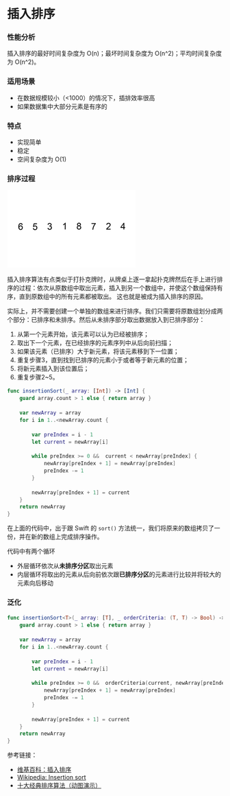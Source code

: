# 插入排序

### 性能分析

插入排序的最好时间复杂度为 O(n)；最坏时间复杂度为 O(n^2)；平均时间复杂度为 O(n^2)。

### 适用场景

- 在数据规模较小（<1000）的情况下，插排效率很高
- 如果数据集中大部分元素是有序的

### 特点

- 实现简单
- 稳定
- 空间复杂度为 O(1)

### 排序过程

![InsertionSort_01](InsertionSort_01.gif)

插入排序算法有点类似于打扑克牌时，从牌桌上逐一拿起扑克牌然后在手上进行排序的过程：依次从原数组中取出元素，插入到另一个数组中，并使这个数组保持有序，直到原数组中的所有元素都被取出。 这也就是被成为插入排序的原因。

实际上，并不需要创建一个单独的数组来进行排序。我们只需要将原数组划分成两个部分：已排序和未排序。然后从未排序部分取出数据放入到已排序部分：

1. 从第一个元素开始，该元素可以认为已经被排序；
2. 取出下一个元素，在已经排序的元素序列中从后向前扫描；
3. 如果该元素（已排序）大于新元素，将该元素移到下一位置；
4. 重复步骤3，直到找到已排序的元素小于或者等于新元素的位置；
5. 将新元素插入到该位置后；
6. 重复步骤2~5。

```swift
func insertionSort(_ array: [Int]) -> [Int] {
    guard array.count > 1 else { return array }
    
    var newArray = array
    for i in 1..<newArray.count {
        
        var preIndex = i - 1
        let current = newArray[i]
        
        while preIndex >= 0 &&  current < newArray[preIndex] {
            newArray[preIndex + 1] = newArray[preIndex]
            preIndex -= 1
        }
        
        newArray[preIndex + 1] = current
    }
    return newArray
}
```


在上面的代码中，出于跟 Swift 的 `sort()` 方法统一，我们将原来的数组拷贝了一份，并在新的数组上完成排序操作。

代码中有两个循环

- 外层循环依次从**未排序分区**取出元素
- 内层循环将取出的元素从后向前依次跟**已排序分区**的元素进行比较并将较大的元素向后移动

### 泛化

```swift
func insertionSort<T>(_ array: [T], _ orderCriteria: (T, T) -> Bool) -> [T] {
    guard array.count > 1 else { return array }
    
    var newArray = array
    for i in 1..<newArray.count {
        
        var preIndex = i - 1
        let current = newArray[i]
        
        while preIndex >= 0 &&  orderCriteria(current, newArray[preIndex]) {
            newArray[preIndex + 1] = newArray[preIndex]
            preIndex -= 1
        }
        
        newArray[preIndex + 1] = current
    }
    return newArray
}
```

参考链接：

- [维基百科：插入排序](https://zh.wikipedia.org/wiki/%E6%8F%92%E5%85%A5%E6%8E%92%E5%BA%8F)
- [Wikipedia: Insertion sort](https://en.wikipedia.org/wiki/Insertion_sort)
- [十大经典排序算法（动图演示）](https://www.cnblogs.com/onepixel/p/7674659.html)